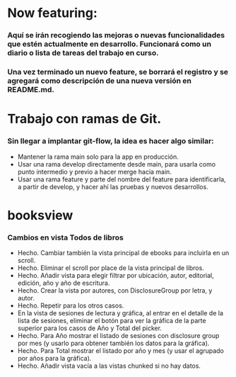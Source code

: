 # Now featuring:

### Aquí se irán recogiendo las mejoras o nuevas funcionalidades que estén actualmente en desarrollo. Funcionará como un diario o lista de tareas del trabajo en curso.

### Una vez terminado un nuevo feature, se borrará el registro y se agregará como descripción de una nueva versión en README.md.

#

# Trabajo con ramas de Git.

### Sin llegar a implantar git-flow, la idea es hacer algo similar:

* Mantener la rama main solo para la app en producción.
* Usar una rama develop directamente desde main, para usarla como punto intermedio y previo a hacer merge hacia main.
* Usar una rama feature y parte del nombre del feature para identificarla, a partir de develop, y hacer ahí las pruebas y nuevos desarrollos.

#

# booksview

### Cambios en vista Todos de libros

* Hecho. Cambiar también la vista principal de ebooks para incluirla en un scroll.
* Hecho. Eliminar el scroll por place de la vista principal de libros.
* Hecho. Añadir vista para elegir filtrar por ubicación, autor, editorial, edición, año y año de escritura.
* Hecho. Crear la vista por autores, con DisclosureGroup por letra, y autor.
* Hecho. Repetir para los otros casos.
* En la vista de sesiones de lectura y gráfica, al entrar en el detalle de la lista de sesiones, eliminar el botón para ver la gráfica de la parte superior para los casos de Año y Total del picker.
* Hecho. Para Año mostrar el listado de sesiones con disclosure group por mes (y usarlo para obtener también los datos para la gráfica).
* Hecho. Para Total mostrar el listado por año y mes (y usar el agrupado por años para la gráfica).
* Hecho. Añadir vista vacía a las vistas chunked si no hay datos.
